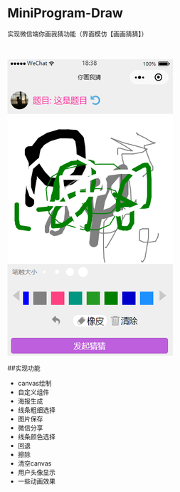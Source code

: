 # MiniProgram-Draw
实现微信端你画我猜功能（界面模仿【画画猜猜】）
</br></br></br>

![游戏内截图][1]


##实现功能

 - canvas绘制
 - 自定义组件
 - 海报生成
 - 线条粗细选择
 - 图片保存
 - 微信分享
 - 线条颜色选择
 - 回退
 - 擦除
 - 清空canvas
 - 用户头像显示
 - 一些动画效果
 


  [1]: https://raw.githubusercontent.com/ETRick/MiniProgram-Draw/master/doc/image/draw_guess_example.png
